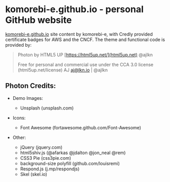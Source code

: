 # komorebi-e.github.io - personal GitHub website

[komorebi-e.github.io](https://komorebi-e.github.io) site content by komorebi-e, with Credly provided certificate badges for AWS and the CNCF.
The theme and functional code is provided by:

> Photon by HTML5 UP
> [https://html5up.net/](html5up.net) @ajlkn
>
> Free for personal and commercial use under the CCA 3.0 license (html5up.net/license)
> AJ
> aj@lkn.io | @ajlkn

## Photon Credits:

- Demo Images:
  - Unsplash (unsplash.com)

- Icons:
  - Font Awesome (fortawesome.github.com/Font-Awesome)

- Other:
  - jQuery (jquery.com)
  - html5shiv.js (@afarkas @jdalton @jon_neal @rem)
  - CSS3 Pie (css3pie.com)
  - background-size polyfill (github.com/louisremi)
  - Respond.js (j.mp/respondjs)
  - Skel (skel.io)
